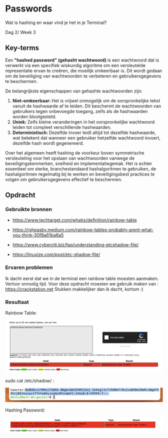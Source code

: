 # Passwords

Wat is hashing en waar vind je het in je Terminal?

Dag 2/ Week 3

## Key-terms
Een <b>"hashed password" (gehasht wachtwoord) </b> is een wachtwoord dat is verwerkt via een specifiek wiskundig algoritme om een versleutelde representatie ervan te creëren, die moeilijk omkeerbaar is. Dit wordt gedaan om de beveiliging van wachtwoorden te verbeteren en gebruikersgegevens te beschermen.

De belangrijkste eigenschappen van gehashte wachtwoorden zijn:

1) <b>Niet-omkeerbaar: </b> Het is vrijwel onmogelijk om de oorspronkelijke tekst vanuit de hashwaarde af te leiden. Dit beschermt de wachtwoorden van gebruikers tegen onbevoegde toegang, zelfs als de hashwaarden worden blootgesteld.
2) <b>Uniek: </b> Zelfs kleine veranderingen in het oorspronkelijke wachtwoord leiden tot compleet verschillende hashwaarden.
3) <b>Deterministisch: </b> Dezelfde invoer leidt altijd tot dezelfde hashwaarde, wat betekent dat wanneer een gebruiker hetzelfde wachtwoord invoert, dezelfde hash wordt gegenereerd.

Over het algemeen heeft hashing de voorkeur boven symmetrische versleuteling voor het opslaan van wachtwoorden vanwege de beveiligingskenmerken, snelheid en implementatiegemak. Het is echter essentieel om sterke, branchestandaard hashalgoritmen te gebruiken, de hashalgoritmen regelmatig bij te werken en beveiligingsbest practices te volgen om gebruikersgegevens effectief te beschermen.

## Opdracht
### Gebruikte bronnen
- https://www.techtarget.com/whatis/definition/rainbow-table

- https://rsheasby.medium.com/rainbow-tables-probably-arent-what-you-think-30f8a61ba6a5

- https://www.cyberciti.biz/faq/understanding-etcshadow-file/

- https://linuxize.com/post/etc-shadow-file/

### Ervaren problemen
Ik dacht eerst dat we in de terminal een rainbow table moesten aanmaken. Verloor onnodig tijd. Voor deze opdracht moesten we gebruik maken van : https://crackstation.net
Stukken makkelijker dan ik dacht, kortom :)

### Resultaat

Rainbow Table:

![Alt text](<../00_includes/Rainbow Table.png>)

sudo cat /etc/shadow/  :

![Alt text](<../00_includes/hashing password etc:shadow.png>)

Hashing Password:

![Alt text](<../00_includes/hashing password hamster.png>)
